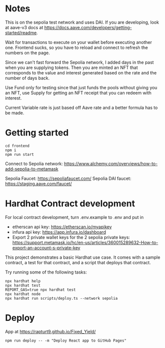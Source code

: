 # Notes

This is on the sepolia test network and uses DAI. If you are developing, look at aave-v3 docs at https://docs.aave.com/developers/getting-started/readme.

Wait for transactions to execute on your wallet before executing another one. Frontend sucks, so you have to reload and connect to refresh the numbers on the page.

Since we can't fast forward the Sepolia network, I added days in the past when you are supplying tokens. Then you are minted an NFT that corresponds to the value and interest generated based on the rate and the number of days back.

Use Fund only for testing since that just funds the pools without giving you an NFT, use Supply for getting an NFT receipt that you can redeem with interest.

Current Variable rate is just based off Aave rate and a better formula has to be made.

# Getting started

```
cd frontend
npm i
npm run start
```

Connect to Sepolia network: https://www.alchemy.com/overviews/how-to-add-sepolia-to-metamask

Sepolia Faucet: https://sepoliafaucet.com/
Sepolia DAI faucet: https://staging.aave.com/faucet/

# Hardhat Contract development

For local contract development, turn .env.example to .env and put in

- etherscan api key: https://etherscan.io/myapikey
- infura api key: https://app.infura.io/dashboard
- Export 2 private wallet keys for the 2 sepolia private keys: https://support.metamask.io/hc/en-us/articles/360015289632-How-to-export-an-account-s-private-key

This project demonstrates a basic Hardhat use case. It comes with a sample contract, a test for that contract, and a script that deploys that contract.

Try running some of the following tasks:

```shell
npx hardhat help
npx hardhat test
REPORT_GAS=true npx hardhat test
npx hardhat node
npx hardhat run scripts/deploy.ts --network sepolia
```

# Deploy

App at https://rapturt9.github.io/Fixed_Yield/

```shell
npm run deploy -- -m "Deploy React app to GitHub Pages"
```

